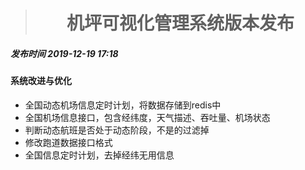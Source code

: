 > <h1 style="text-align: center">机坪可视化管理系统版本发布</h1>

##### 发布时间 2019-12-19 17:18

#### 系统改进与优化
- 全国动态机场信息定时计划，将数据存储到redis中
- 全国机场信息接口，包含经纬度，天气描述、吞吐量、机场状态
- 判断动态航班是否处于动态阶段，不是的过滤掉
- 修改跑道数据接口格式
- 全国信息定时计划，去掉经纬无用信息